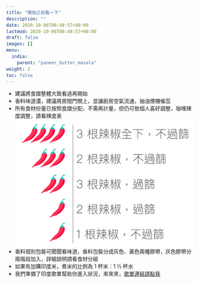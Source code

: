 ```yaml
---
title: "開始之前看一下"
description: ""
date: 2020-10-06T08:48:57+00:00
lastmod: 2020-10-06T08:48:57+00:00
draft: false
images: []
menu:
  india:
    parent: "paneer_butter_masala"
weight: 2
toc: false
---
```


- 建議將食譜整體大致看過再開始
- 香料味道濃，建議將房間門關上，並讓廚房空氣流通，抽油煙機催蕊
- 所有食材份量已按照食譜分配，不需再計量，但仍可依個人喜好調整，咖哩辣度調整，請看辣度表
  ![Spice Level](images/spice-level.png)
- 香料個別包裝可聞聞看味道，香料包裝分成灰色、黃色兩種膠帶，灰色膠帶分兩階段加入，詳細說明請看食材分組
- 如果有加購印度米，煮米的比例為 1 杯米：1 ½ 杯水
- 我們準備了印度歌單幫助你進入狀況，來來來，[歌單連結請點我](https://www.youtube.com/playlist?list=PLlm-VdSWDpo353wVgfzE02V0GLSPRugRa)
